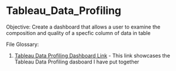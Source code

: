 # Tableau_Data_Profiling

Objective:
Create a dashboard that allows a user to examine the composition and quality of a specfic column of data in table

File Glossary:
1. [Tableau Data Profiling Dashboard Link](https://public.tableau.com/app/profile/jacob3101/viz/DataProfilingDashboard/Dashboard1?publish=yes) - This link showcases the Tableau Data Profiling dasboard I have put together


